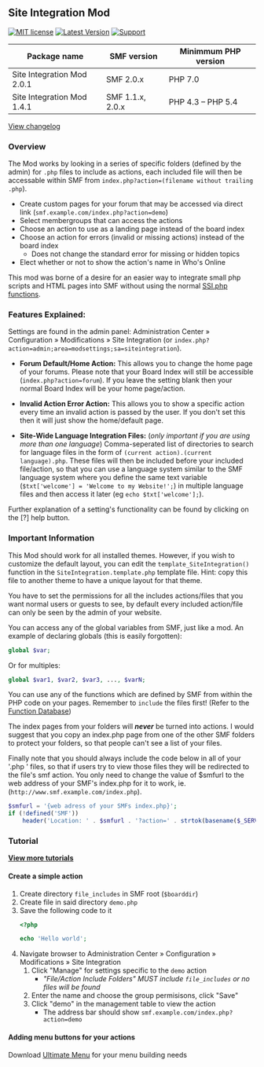 ## Site Integration Mod
[![MIT license](http://img.shields.io/badge/license-MIT-009999.svg)](http://opensource.org/licenses/MIT)
[![Latest Version](https://img.shields.io/github/release/live627/smf-site-integration.svg)](https://github.com/live627/smf-site-integration/releases) [![Support](http://img.shields.io/badge/PayPal-$-009966.svg)](https://www.paypal.me/JohnRayes)

Package name | SMF version | Minimmum PHP version
--- | --- | ---
Site Integration Mod 2.0.1 | SMF 2.0.x | PHP 7.0
Site Integration Mod 1.4.1 | SMF 1.1.x, 2.0.x | PHP 4.3 – PHP 5.4

[View changelog](https://github.com/live627/smf-site-integration/blob/master/CHANGELOG.md)

### Overview
The Mod works by looking in a series of specific folders (defined by the admin) for `.php` files to include as actions, each included file will then be accessable within SMF from `index.php?action=(filename without trailing .php`).
- Create custom pages for your forum that may be accessed via direct link (`smf.example.com/index.php?action=demo`)
- Select membergroups that can access the actions
- Choose an action to use as a landing page instead of the board index
- Choose an action for errors (invalid or missing actions) instead of the board index
  - Does not change the standard error for missing or hidden topics
- Elect whether or not to show the action's name in Who's Online

This mod was borne of a desire for an easier way to integrate small php scripts and HTML pages into SMF without using the normal [SSI.php functions](http://docs.simplemachines.org/index.php?topic=400).

### Features Explained:
Settings are found in the admin panel: Administration Center » Configuration » Modifications » Site Integration (or `index.php?action=admin;area=modsettings;sa=siteintegration`).

- **Forum Default/Home Action:** This allows you to change the home page of your forums. Please note that your Board Index will still be accessible (`index.php?action=forum`). If you leave the setting blank then your normal Board Index will be your home page/action.

- **Invalid Action Error Action:** This allows you to show a specific action every time an invalid action is passed by the user. If you don't set this then it will just show the home/default page.

- **Site-Wide Language Integration Files:** (_only important if you are using more than one language_) Comma-seperated list of directories to search for language files in the form of `(current action).(current language).php`. These files will then be included before your included file/action, so that you can use a language system similar to the SMF language system where you define the same text variable (`$txt['welcome'] = 'Welcome to my Website!';`) in multiple language files and then access it later (eg `echo $txt['welcome'];`).

Further explanation of a setting's functionality can be found by clicking on the [?] help button.

### Important Information

This Mod should work for all installed themes. However, if you wish to customize the default layout, you can edit the `template_SiteIntegration()` function in the `SiteIntegration.template.php` template file. Hint: copy this file to another theme to   have a unique layout for that theme.

You have to set the permissions for all the includes actions/files that you want normal users or guests to see, by default every included action/file can only be seen by the admin of your website.

You can access any of the global variables from SMF, just like a mod. An example of declaring globals (this is easily forgotten):
```php
global $var;
```
Or for multiples:
```php
global $var1, $var2, $var3, ..., $varN;
```
You can use any of the functions which are defined by SMF from within the PHP code on your pages. Remember to `include` the       files first! (Refer to the [Function Database](https://wiki.simplemachines.org/smf/Function_database))

The index pages from your folders will _**never**_ be turned into actions. I would suggest that you copy an index.php page from one of the other SMF folders to protect your folders, so that people can't see a list of your files.

Finally note that you should always include the code below in all of your '.php ' files, so that if users try to view those files they will be redirected to the file's smf action. You only need to change the value of $smfurl to the web address of your SMF's index.php for it to work, ie. (`http://www.smf.example.com/index.php`).
```php
$smfurl = '{web adress of your SMFs index.php}';
if (!defined('SMF'))
	header('Location: ' . $smfurl . '?action=' . strtok(basename($_SERVER['SCRIPT_FILENAME']), '.');
```
### Tutorial
**[View more tutorials](https://github.com/live627/smf-site-integration/tree/main/docs)**
#### Create a simple action
1. Create directory `file_includes` in SMF root (`$boarddir`)
2. Create file in said directory `demo.php`
3. Save the following code to it
   ```php
   <?php

   echo 'Hello world';
   ```
4. Navigate browser to Administration Center » Configuration » Modifications » Site Integration
   1. Click "Manage" for settings specific to the `demo` action
      - _"File/Action Include Folders" MUST include `file_includes` or no files will be found_
   2. Enter the name and choose the group permisisons, click "Save"
   3. Click "demo" in the management table to view the action
      - The address bar should show `smf.example.com/index.php?action=demo`

#### Adding menu buttons for your actions
Download [Ultimate Menu](https://custom.simplemachines.org/index.php?mod=3674) for your menu building needs
